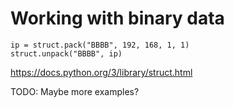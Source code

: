 # Working with binary data

    ip = struct.pack("BBBB", 192, 168, 1, 1)
    struct.unpack("BBBB", ip)

https://docs.python.org/3/library/struct.html

TODO: Maybe more examples?
